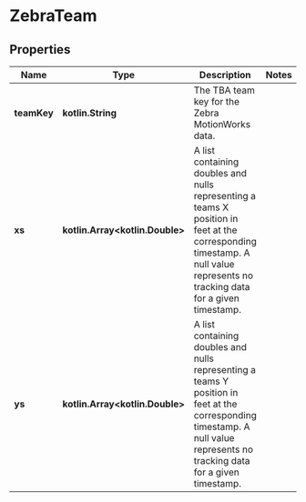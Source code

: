 
# ZebraTeam

## Properties

| Name        | Type                                  | Description                                                                                                                                                                 | Notes |
| ----------- | ------------------------------------- | --------------------------------------------------------------------------------------------------------------------------------------------------------------------------- | ----- |
| **teamKey** | **kotlin.String**                     | The TBA team key for the Zebra MotionWorks data.                                                                                                                            |
| **xs**      | **kotlin.Array&lt;kotlin.Double&gt;** | A list containing doubles and nulls representing a teams X position in feet at the corresponding timestamp. A null value represents no tracking data for a given timestamp. |
| **ys**      | **kotlin.Array&lt;kotlin.Double&gt;** | A list containing doubles and nulls representing a teams Y position in feet at the corresponding timestamp. A null value represents no tracking data for a given timestamp. |
